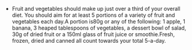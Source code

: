 - Fruit and vegetables should make up just over a third of your overall diet. You should aim for at least 5 portions of a variety of fruit and vegetables each day.A portion is80g or any of the following: 1 apple, 1 banana, 3 heaped tablespoons of vegetables, a dessert bowl of salad, 30g of dried fruit or a 150ml glass of fruit juice or smoothie.Fresh, frozen, dried and canned all count towards your total 5-a-day.